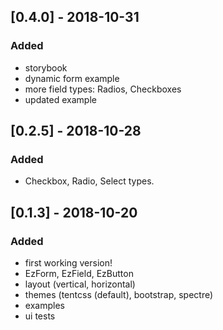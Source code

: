 ## [0.4.0] - 2018-10-31

### Added
- storybook
- dynamic form example
- more field types: Radios, Checkboxes
- updated example

## [0.2.5] - 2018-10-28

### Added
- Checkbox, Radio, Select types.

## [0.1.3] - 2018-10-20

### Added
- first working version!
- EzForm, EzField, EzButton
- layout (vertical, horizontal)
- themes (tentcss (default), bootstrap, spectre)
- examples
- ui tests